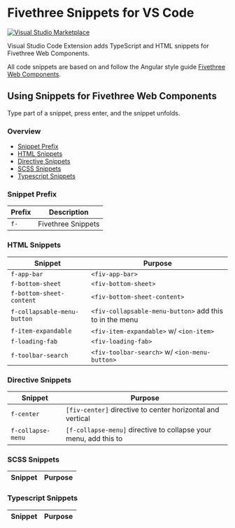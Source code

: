 # Fivethree Snippets for VS Code

[![Visual Studio Marketplace](https://vsmarketplacebadge.apphb.com/version-short/fivethree.vscode-fivethree-snippets.svg?style=flat-square)](https://marketplace.visualstudio.com/items?itemName=fivethree.vscode-fivethree-snippets)

Visual Studio Code Extension adds TypeScript and HTML snippets for Fivethree Web Components.

All code snippets are based on and follow the Angular style guide [Fivethree Web Components](https://github.com/fivethree-team/fivethree).

## Using Snippets for Fivethree Web Components

Type part of a snippet, press enter, and the snippet unfolds.

### Overview
* [Snippet Prefix](https://github.com/fivethree-team/vscode-fivethree-snippets#snippet-prefix)
* [HTML Snippets](https://github.com/fivethree-team/vscode-fivethree-snippets#html-snippets)
* [Directive Snippets](https://github.com/fivethree-team/vscode-fivethree-snippets#directive-snippets)
* [SCSS Snippets](https://github.com/fivethree-team/vscode-fivethree-snippets#scss-snippets)
* [Typescript Snippets](https://github.com/fivethree-team/vscode-fivethree-snippets#typescript-snippets)

### Snippet Prefix

| Prefix | Description |
| ------- | ----------|
| `f-` | Fivethree Snippets |

### HTML Snippets

| Snippet                      | Purpose                                                      |
| ---------------------------- | ------------------------------------------------------------ |
| `f-app-bar`                | `<fiv-app-bar>`                                                    |
| `f-bottom-sheet`                | `<fiv-bottom-sheet>`                                                    |
| `f-bottom-sheet-content`                | `<fiv-bottom-sheet-content>`                                                    |
| `f-collapsable-menu-button`                | `<fiv-collapsable-menu-button>` add this to <ion-toolbar> in the menu                                                    |
| `f-item-expandable`                | `<fiv-item-expandable>` w/ `<ion-item>`                                                    |
| `f-loading-fab`                | `<fiv-loading-fab>`                                                    |
| `f-toolbar-search`                | `<fiv-toolbar-search>` w/ `<ion-menu-button>`                                                  |

### Directive Snippets

| Snippet                      | Purpose                                                      |
| ---------------------------- | ------------------------------------------------------------ |
| `f-center`                | `[fiv-center]` directive to center horizontal and vertical                                                    |
| `f-collapse-menu`                | `[f-collapse-menu]` directive to collapse your menu, add this to <ion-menu>                |

### SCSS Snippets

| Snippet                      | Purpose                                                      |
| ---------------------------- | ------------------------------------------------------------ |

### Typescript Snippets

| Snippet                      | Purpose                                                      |
| ---------------------------- | ------------------------------------------------------------ |

